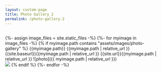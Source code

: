 ```yaml
---
layout: custom-page
title: Photo Gallery 2
permalink: /photo-gallery-2
---
```


<!-- ![photo]({{ "{% thumbnail /assets/images/photo-gallery/photo-1.jpg 50x50 " }}%})   -->
<!-- {{ "{% thumbnail https://niananto.github.io/home/assets/images/photo-gallery/photo-1.png 50x50 " }}%}   -->
<!-- [sex]({{ "{% thumbnail /assets/images/photo-gallery/photo-1.jpg 50x50 " }}%}) -->
<!-- {{ "{%- thumbnail /assets/images/photo-gallery/photo-1.jpg 50x50 " }}-%} -->

<br>
{%- assign image_files = site.static_files -%}
{%- for myimage in image_files -%}
{% if myimage.path contains "assets/images/photo-gallery" %}
{{myimage.path}}  
{{myimage.path | relative_url }}  
{{site.baseurl}}{{myimage.path | relative_url }}  
{{site.url}}{{myimage.path | relative_url }}  
![photo]({{ myimage.path | relative_url }})  <br>
<img src="{{site.url}}{{ myimage.path | relative_url }}" />
{% endif %}
{%- endfor -%}